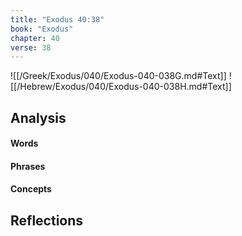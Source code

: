 ```yaml
---
title: "Exodus 40:38"
book: "Exodus"
chapter: 40
verse: 38
---
```

![[/Greek/Exodus/040/Exodus-040-038G.md#Text]]
![[/Hebrew/Exodus/040/Exodus-040-038H.md#Text]]

## Analysis

#### Words

#### Phrases

#### Concepts

## Reflections
